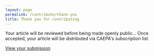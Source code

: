 ```yaml
---
layout: page
permalink: /contribute/thank-you
title: Thank you for contributing
---
```

Your article will be reviewed before being made openly public... Once accepted, your article will be distributed via CAEPA's subscription list.

[View your submission](https://github.com/caepa/news.caepa.org/pulls)
